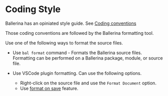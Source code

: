 # Coding Style

Ballerina has an opiniated style guide. See [Coding conventions](https://ballerina.io/learn/style-guide/coding-conventions/)

Those coding conventions are followed by the Ballerina formatting tool.

Use one of the following ways to format the source files.

- Use `bal format` command - Formats the Ballerina source files. Formatting can be performed on a Ballerina package, module, or source file.

- Use VSCode plugin formatting. Can use the following options.

    - Right-click on the source file and use the `Format Document` option.
    - Use [format on save](https://code.visualstudio.com/updates/v1_6#_format-on-save) feature.